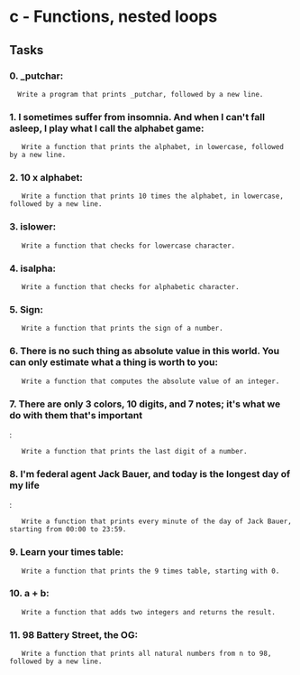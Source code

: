 # c - Functions, nested loops

## Tasks

### 0. _putchar:

      Write a program that prints _putchar, followed by a new line.

### 1. I sometimes suffer from insomnia. And when I can't fall asleep, I play what I call the alphabet game:

       Write a function that prints the alphabet, in lowercase, followed by a new line.

### 2. 10 x alphabet:

       Write a function that prints 10 times the alphabet, in lowercase, followed by a new line.

### 3. islower:

       Write a function that checks for lowercase character.

### 4. isalpha:

       Write a function that checks for alphabetic character.

### 5. Sign:

       Write a function that prints the sign of a number.

### 6. There is no such thing as absolute value in this world. You can only estimate what a thing is worth to you:

       Write a function that computes the absolute value of an integer.

### 7. There are only 3 colors, 10 digits, and 7 notes; it's what we do with them that's important
:

       Write a function that prints the last digit of a number.

### 8. I'm federal agent Jack Bauer, and today is the longest day of my life
:

       Write a function that prints every minute of the day of Jack Bauer, starting from 00:00 to 23:59.

### 9. Learn your times table:

       Write a function that prints the 9 times table, starting with 0.

### 10. a + b:

       Write a function that adds two integers and returns the result.

### 11. 98 Battery Street, the OG:

       Write a function that prints all natural numbers from n to 98, followed by a new line.

